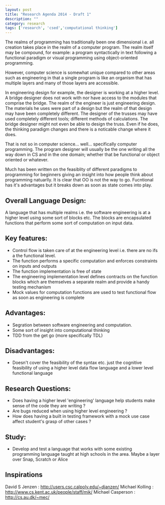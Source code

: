 ```yaml
---
layout: post
title: "Research Agenda 2014 - Draft 1"
description: ""
category: research
tags: ['research', 'csed','computational thinking']
---
```


The realms of programming has traditionally been one dimensional i.e. all creation takes place in the realm of a computer program. The realm itself may be compound, for example: a program syntactically in text following a functional paradigm or visual programming using object-oriented programming.

However, computer science is somewhat unique compared to other areas such as engineering in that a single program is like an organism that has multiple layers and many of those layers are accessible.

In engineering design for example, the designer is working at a higher level. A bridge designer does not work with nor have access to the modules that comprise the bridge. The realm of the engineer is just engineering design. The materials he uses were part of a design but the realm of that design may have been completely different. The designer of the trusses may have used completely different tools; different methods of calculations. The bridge designer might not even be able to design the truss. Even if he does, the thinking paradigm changes and there is a noticable change where it does.

That is not so in computer science... well... specifically computer programming. The program designer will usually be the one writing all the way down in CS and in the one domain; whether that be functional or object oriented or whatever.

Much has been written on the feasiblity of different paradigms to programming for beginners giving an insight into how people think about programming natuarlly. It is clear that OO is not the way to go. Fucntional has it's advantages but it breaks down as soon as state comes into play.

## Overall Language Design:

A language that has multiple realms i.e. the software engineering is at a higher level using some sort of blocks etc. The blocks are encapsulated functions that perform some sort of computation on input data.

## Key features:

- Control flow is taken care of at the engineering level i.e. there are no ifs a the functional level.
- The function performs a specific computation and enforces constraints on inputs and outputs
- The function implementation is free of state
- The engineering implementation level defines contracts on the function blocks which are themselves a separate realm and provide a handy testing mechanism
- Mock values for computation functions are used to test functional flow as soon as engineering is complete

## Advantages:

- Segration between software engineering and computation.
- Some sort of insight into computational thinking
- TDD from the get go (more specifically TDL)

## Disadvantages:

- Doesn't cover the feasibility of the syntax etc. just the cognitive feasibility of using a higher level data flow language and a lower level functional language

## Research Questions:

- Does having a higher level 'engineering' language help students make sense of the code they are writing ?
- Are bugs reduced when using higher level engineering ?
- How does having a built in testing framework with a mock use case affect student's grasp of other cases ?

## Study:

- Develop and test a language that works with some existing programming language taught at high schools in the area. Maybe a layer over Snap, Scratch or Alice

## Inspirations
David S Jenzen		: http://users.csc.calpoly.edu/~djanzen/
Michael Kolling 	: http://www.cs.kent.ac.uk/people/staff/mik/
Michael Casperson	: http://cs.au.dk/~mec/
